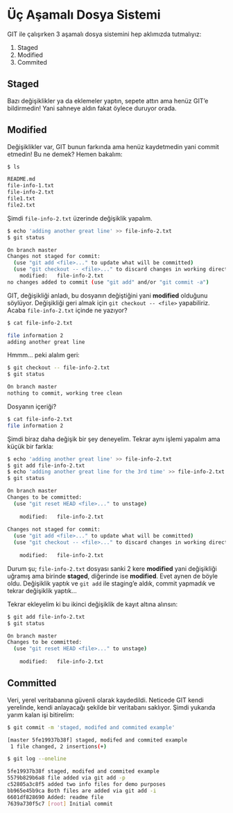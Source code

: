 # Üç Aşamalı Dosya Sistemi

GIT ile çalışırken 3 aşamalı dosya sistemini hep aklımızda tutmalıyız:

1. Staged
2. Modified
3. Commited

## Staged

Bazı değişiklikler ya da eklemeler yaptın, sepete attın ama henüz GIT’e
bildirmedin! Yani sahneye aldın fakat öylece duruyor orada.

## Modified

Değişiklikler var, GIT bunun farkında ama henüz kaydetmedin yani commit
etmedin! Bu ne demek? Hemen bakalım:

```bash
$ ls

README.md
file-info-1.txt
file-info-2.txt
file1.txt
file2.txt
```

Şimdi `file-info-2.txt` üzerinde değişiklik yapalım.

```bash
$ echo 'adding another great line' >> file-info-2.txt
$ git status

On branch master
Changes not staged for commit:
  (use "git add <file>..." to update what will be committed)
  (use "git checkout -- <file>..." to discard changes in working directory)
	modified:   file-info-2.txt
no changes added to commit (use "git add" and/or "git commit -a")
```

GIT, değişikliği anladı, bu dosyanın değiştiğini yani **modified** olduğunu
söylüyor. Değişikliği geri almak için `git checkout -- <file>` yapabiliriz.
Acaba `file-info-2.txt` içinde ne yazıyor?

```bash
$ cat file-info-2.txt

file information 2
adding another great line
```

Hmmm... peki alalım geri:

```bash
$ git checkout -- file-info-2.txt
$ git status

On branch master
nothing to commit, working tree clean
```

Dosyanın içeriği?

```bash
$ cat file-info-2.txt
file information 2
```

Şimdi biraz daha değişik bir şey deneyelim. Tekrar aynı işlemi yapalım ama küçük
bir farkla:

```bash
$ echo 'adding another great line' >> file-info-2.txt
$ git add file-info-2.txt
$ echo 'adding another great line for the 3rd time' >> file-info-2.txt
$ git status

On branch master
Changes to be committed:
  (use "git reset HEAD <file>..." to unstage)
  
	modified:   file-info-2.txt
    
Changes not staged for commit:
  (use "git add <file>..." to update what will be committed)
  (use "git checkout -- <file>..." to discard changes in working directory)
  
	modified:   file-info-2.txt
```

Durum şu; `file-info-2.txt` dosyası sanki 2 kere **modified** yani değişikliği
uğramış ama birinde **staged**, diğerinde ise **modified**. Evet aynen de
böyle oldu. Değişiklik yaptık ve `git add` ile staging’e aldık, commit
yapmadık ve tekrar değişiklik yaptık...

Tekrar ekleyelim ki bu ikinci değişiklik de kayıt altına alınsın:

```bash
$ git add file-info-2.txt
$ git status

On branch master
Changes to be committed:
  (use "git reset HEAD <file>..." to unstage)
  
	modified:   file-info-2.txt
```

## Committed

Veri, yerel veritabanına güvenli olarak kaydedildi. Neticede GIT kendi
yerelinde, kendi anlayacağı şekilde bir veritabanı saklıyor. Şimdi yukarıda
yarım kalan işi bitirelim:

```bash
$ git commit -m 'staged, modifed and commited example'

[master 5fe19937b38f] staged, modifed and commited example
 1 file changed, 2 insertions(+)

$ git log --oneline

5fe19937b38f staged, modifed and commited example
5579b829b6a8 file added via git add -p
c52805a3c8f5 added two info files for demo purposes
bb965e45b9ca Both files are added via git add -i
6601df828690 Added: readme file
7639a730f5c7 [root] Initial commit
```
